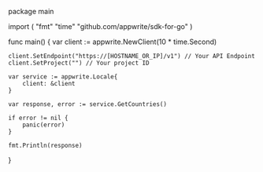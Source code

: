 package main

import (
    "fmt"
    "time"
    "github.com/appwrite/sdk-for-go"
)

func main() {
    var client := appwrite.NewClient(10 * time.Second)

    client.SetEndpoint("https://[HOSTNAME_OR_IP]/v1") // Your API Endpoint
    client.SetProject("") // Your project ID

    var service := appwrite.Locale{
        client: &client
    }

    var response, error := service.GetCountries()

    if error != nil {
        panic(error)
    }

    fmt.Println(response)
}
